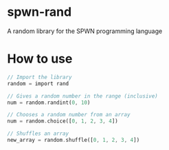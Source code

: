 # spwn-rand
A random library for the SPWN programming language

# How to use
```rust
// Import the library
random = import rand

// Gives a random number in the range (inclusive)
num = random.randint(0, 10)

// Chooses a random number from an array
num = random.choice([0, 1, 2, 3, 4])

// Shuffles an array
new_array = random.shuffle([0, 1, 2, 3, 4])
```
